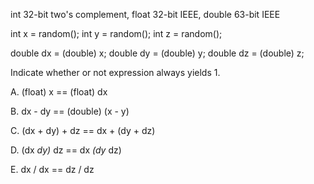 int 32-bit two's complement, float 32-bit IEEE, double 63-bit IEEE

int x = random();
int y = random();
int z = random();

double dx = (double) x;
double dy = (double) y;
double dz = (double) z;

Indicate whether or not expression always yields 1.

A. (float) x == (float) dx

B. dx - dy == (double) (x - y)

C. (dx + dy) + dz == dx + (dy + dz)

D. (dx *dy)* dz == dx *(dy* dz)

E. dx / dx == dz / dz
